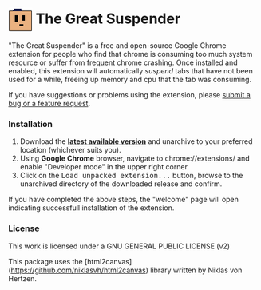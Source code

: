 # <img src="/img/icon48.png" align="absmiddle"> The Great Suspender

"The Great Suspender" is a free and open-source Google Chrome extension for people who find that chrome is consuming too much system resource or suffer from frequent chrome crashing. Once installed and enabled, this extension will automatically *suspend* tabs that have not been used for a while, freeing up memory and cpu that the tab was consuming.

If you have suggestions or problems using the extension, please [submit a bug or a feature request](https://github.com/deanoemcke/thegreatsuspender/issues/).

### Installation

1. Download the **[latest available version](https://github.com/deanoemcke/thegreatsuspender/archive/v5.46-beta.1.zip)** and unarchive to your preferred location (whichever suits you).
2. Using **Google Chrome** browser, navigate to chrome://extensions/ and enable "Developer mode" in the upper right corner.
3. Click on the <kbd>Load unpacked extension...</kbd> button, browse to the unarchived directory of the downloaded release and confirm.

If you have completed the above steps, the "welcome" page will open indicating successfull installation of the extension.

### License

This work is licensed under a GNU GENERAL PUBLIC LICENSE (v2)

This package uses the [html2canvas] (https://github.com/niklasvh/html2canvas) library written by Niklas von Hertzen.
